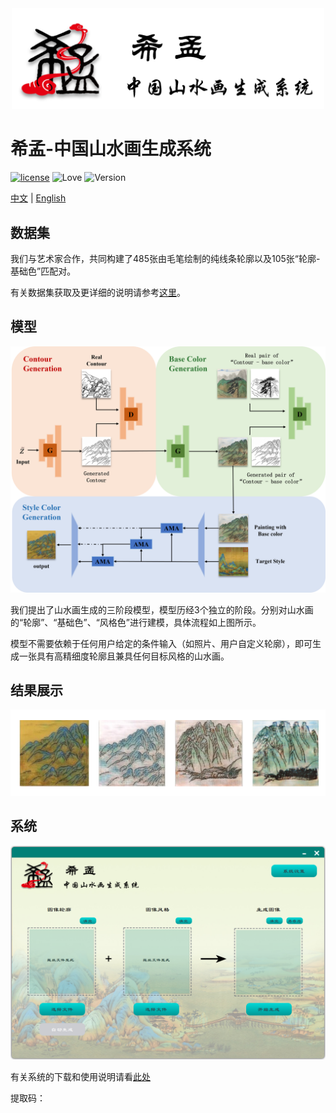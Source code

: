 <div align=center>
    <img src=https://github.com/Robin-WZQ/Xi-Meng/blob/main/assets/logo.png width="500"/>
</div>

# 希孟-中国山水画生成系统
[![license](https://img.shields.io/badge/license-MIT-blue.svg)](https://opensource.org/licenses/MIT)
![Love](https://img.shields.io/badge/Made%20with-love-ff69b4)
![Version](https://img.shields.io/badge/version-1.0-red)

[中文](https://github.com/Robin-WZQ/Xi-Meng) | [English](https://github.com/Robin-WZQ/Xi-Meng/tree/English)

## 数据集

我们与艺术家合作，共同构建了485张由毛笔绘制的纯线条轮廓以及105张“轮廓-基础色”匹配对。

有关数据集获取及更详细的说明请参考[这里](https://github.com/Robin-WZQ/Xi-Meng-Dataset)。

## 模型
<div align=center>
    <img src=https://github.com/Robin-WZQ/Xi-Meng/blob/main/assets/model.png width="600"/>
</div>

我们提出了山水画生成的三阶段模型，模型历经3个独立的阶段。分别对山水画的“轮廓”、“基础色”、“风格色”进行建模，具体流程如上图所示。

模型不需要依赖于任何用户给定的条件输入（如照片、用户自定义轮廓），即可生成一张具有高精细度轮廓且兼具任何目标风格的山水画。

## 结果展示
<div align=center>
    <img src=https://github.com/Robin-WZQ/Xi-Meng/blob/main/assets/picall.png width="800"/>
</div>

## 系统
<div align=center>
    <img src=https://github.com/Robin-WZQ/Xi-Meng/blob/main/assets/system.png width="600"/>
</div>

有关系统的下载和使用说明请看[此处]()

提取码：
